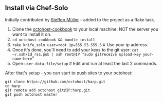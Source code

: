 ## Install via Chef-Solo

Initially contributed by [Steffen Müller](https://github.com/steffenmllr) - added to the project as a Rake task.

1. Clone the [octohost-cookbook](https://github.com/octohost/octohost-cookbook) to your local machine. NOT the server you want to install it on.
2. `cd octohost-cookbook && bundle install`
3. `rake knife_solo user=root ip=555.55.555.5` # Use your ip address.
4. Once it's done, you'll need to add your keys to the git user: `cat ~/.ssh/id_rsa.pub | ssh root@IP "sudo gitreceive upload-key your-name-here"`
5. Open `user-data-file/setup` # Edit and run at least the last 2 commands.

After that's setup - you can start to push sites to your octohost:

```
git clone https://github.com/octohost/harp.git
cd harp
git remote add octohost git@IP:harp.git
git push octohost master
```
